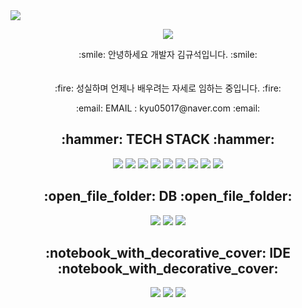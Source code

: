 <img src="https://capsule-render.vercel.app/api?type=shark&color=auto&height=300&section=header&text=개발자 김규석 &fontSize=90" />
<p align="center">
<img src="https://hits.seeyoufarm.com/api/count/incr/badge.svg?url=https%3A%2F%2Fgithub.com%2Fkyu05017&count_bg=%2381DEFB&title_bg=%23000000&icon=reddit.svg&icon_color=%23E7E7E7&title=hits&edge_flat=false"/>
</p>

<p align="center">
  :smile: 안녕하세요 개발자 김규석입니다. :smile:
  <br>
  <br>
  <br>
  :fire: 성실하며 언제나 배우려는 자세로 임하는 중입니다. :fire:
</p>

<p align="center">
  :email: EMAIL : kyu05017@naver.com :email:
</p>

<h2 align="center">  :hammer: TECH STACK  :hammer: </h2>
<p align="center">
  <img src="https://img.shields.io/badge/Java-007396?style=flat-square&logo=Java&logoColor=white"/>
  <img src="https://img.shields.io/badge/CSS3-1572B6?style=flat-square&logo=CSS3&logoColor=white"/>
  <img src="https://img.shields.io/badge/JavaScript-F7DF1E?style=flat-square&logo=JavaScript&logoColor=white"/>


  <img src="https://img.shields.io/badge/Spring-6DB33F?style=flat-square&logo=Spring&logoColor=white"/>
  <img src="https://img.shields.io/badge/Spring Boot-6DB33F?style=flat-square&logo=Spring Boot&logoColor=white"/>
  <img src="https://img.shields.io/badge/HTML5-E34F26?style=flat-square&logo=HTML5&logoColor=white"/>
  <img src="https://img.shields.io/badge/React-61DAFB?style=flat-square&logo=React&logoColor=white"/>
  <img src="https://img.shields.io/badge/Bootstrap-7952B3?style=flat-square&logo=Bootstrap&logoColor=white"/>
  <img src="https://img.shields.io/badge/jQuery-0769AD?style=flat-square&logo=jQuery&logoColor=white"/>
</p>
 
<h2 align="center"> :open_file_folder: DB :open_file_folder: </h2>
<p align="center">
  <img src="https://img.shields.io/badge/MySQL-4479A1?style=flat-square&logo=MySQL&logoColor=white"/>
  <img src="https://img.shields.io/badge/Oracle-F80000?style=flat-square&logo=Oracle&logoColor=white"/>
  <img src="https://img.shields.io/badge/Amazon AWS-232F3E?style=flat-square&logo=Amazon AWS&logoColor=white"/>
</p>

<h2 align="center"> :notebook_with_decorative_cover: IDE :notebook_with_decorative_cover:</h2>
<p align="center">
  <img src="https://img.shields.io/badge/Eclipse IDE-2C2255?style=flat-square&logo=Eclipse IDE&logoColor=white"/>
  <img src="https://img.shields.io/badge/IntelliJ IDEA-000000?style=flat-square&logo=IntelliJ IDEA&logoColor=white"/>
  <img src="https://img.shields.io/badge/Visual Studio-5C2D91?style=flat-square&logo=Visual Studio&logoColor=white"/>
</p>
